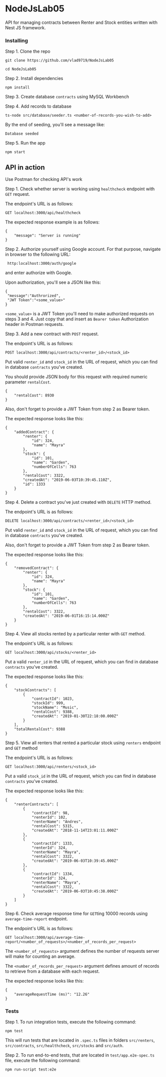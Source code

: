 # NodeJsLab05

API for managing contracts between Renter and Stock entities written with Nest JS 
framework. 

### Installing

Step 1. Clone the repo 
```
git clone https://github.com/vlad9719/NodeJsLab05

cd NodeJsLab05
```

Step 2. Install dependencies
```
npm install
```

Step 3. Create database ```contracts``` using MySQL Workbench

Step 4. Add records to database
```
ts-node src/database/seeder.ts <number-of-records-you-wish-to-add>
```
By the end of seeding, you'll see a message like:
```$xslt
Database seeded
```
Step 5. Run the app
```$xslt
npm start
```

## API in action

Use Postman for checking API's work

Step 1. Check whether server is working using ```healthcheck``` endpoint with ```GET``` request.

The endpoint's URL is as follows:

```
GET localhost:3000/api/healthcheck
```

The expected response example is as follows:
```
{
    "message": "Server is running"
}
```

Step 2. Authorize yourself using Google account.
For that purpose, navigate in browser to the following URL:
 ```
  http:localhost:3000/auth/google
 ```
 and enter authorize with Google.
 
 Upon authorization, you'll see a JSON like this:
 ```$xslt
{
  "message":"Authrorized",
  "JWT Token":"<some_value>"
}
```
```<some_value>``` is a JWT Token you'll need to make authorized requests
on steps 3 and 4. Just copy that and insert as ```Bearer token```
Authorization header in Postman requests.

Step 3. Add a new contract with ```POST``` request.

The endpoint's URL is as follows:

```
POST localhost:3000/api/contracts/<renter_id>/<stock_id>
```

Put valid ```renter_id``` and ```stock_id``` in the URL of request, which you can find
 in database ```contracts``` you've created.
 
You should provide JSON body for this request with required numeric parameter ```rentalCost```.

```
{
	"rentalCost": 8930
}
```

Also, don't forget to provide a JWT Token from step 2 as Bearer token.

The expected response looks like this:
```
{
    "addedContract": {
        "renter": {
            "id": 324,
            "name": "Mayra"
        },
        "stock": {
            "id": 101,
            "name": "Garden",
            "numberOfCells": 763
        },
        "rentalCost": 3322,
        "createdAt": "2019-06-03T10:39:45.110Z",
        "id": 1333
    }
}
```

Step 4. Delete a contract you've just created with ```DELETE``` HTTP method.

The endpoint's URL is as follows:

```
DELETE localhost:3000/api/contracts/<renter_id>/<stock_id>
```

Put valid ```renter_id``` and ```stock_id``` in the URL of request, which you can find
 in database ```contracts``` you've created.
 
 Also, don't forget to provide a JWT Token from step 2 as Bearer token.


The expected response looks like this:
```
{
    "removedContract": {
        "renter": {
            "id": 324,
            "name": "Mayra"
        },
        "stock": {
            "id": 101,
            "name": "Garden",
            "numberOfCells": 763
        },
        "rentalCost": 3322,
        "createdAt": "2019-06-01T16:15:14.000Z"
    }
}
```

Step 4. View all stocks rented by a particular renter with ```GET``` method.

The endpoint's URL is as follows:

```
GET localhost:3000/api/stocks/<renter_id>
```
Put a valid ```renter_id``` in the URL of request, which you can find
 in database ```contracts``` you've created.

The expected response looks like this:
```
{
    "stockContracts": [
        {
            "contractId": 1023,
            "stockId": 999,
            "stockName": "Music",
            "rentalCost": 9388,
            "createdAt": "2019-01-30T22:18:00.000Z"
        }
    ],
    "totalRentalCost": 9388
}
```

Step 5. View all renters that rented a particular stock using ```renters``` endpoint
and ```GET``` method

The endpoint's URL is as follows:

```
GET localhost:3000/api/renters/<stock_id>
```
Put a valid ```stock_id``` in the URL of request, which you can find
 in database ```contracts``` you've created.


The expected response looks like this:
```
{
    "renterContracts": [
        {
            "contractId": 98,
            "renterId": 102,
            "renterName": "Andres",
            "rentalCost": 5315,
            "createdAt": "2018-11-14T23:01:11.000Z"
        },
        {
            "contractId": 1333,
            "renterId": 324,
            "renterName": "Mayra",
            "rentalCost": 3322,
            "createdAt": "2019-06-03T10:39:45.000Z"
        },
        {
            "contractId": 1334,
            "renterId": 324,
            "renterName": "Mayra",
            "rentalCost": 3322,
            "createdAt": "2019-06-03T10:45:38.000Z"
        }
    ]
}
```

Step 6. Check average response time for ```GET```ting 10000 records
using ```average-time-report``` endpoint.

The endpoint's URL is as follows:

```
GET localhost:3000/api/average-time-report/<number_of_requests>/<number_of_records_per_request>
```

The ```<number_of_requests>``` argument defines the number of requests 
server will make for counting an average.

The ```<number_of_records_per_request>``` argument defines amount of
records to retrieve from a database with each request.
 
The expected response looks like this:
```
{
    "averageRequestTime (ms)": "12.26"
}
```

### Tests

Step 1. To run integration tests, execute the following command:
```$xslt
npm test
```

This will run tests that are located in ```.spec.ts``` files in folders ```src/renters```,
```src/contracts```, ```src/healthcheck```, ```src/stocks``` and ```src/auth```.

Step 2. To run end-to-end tests, that are located in ```test/app.e2e-spec.ts```
file, execute the following command:
```$xslt
npm run-script test:e2e
```

